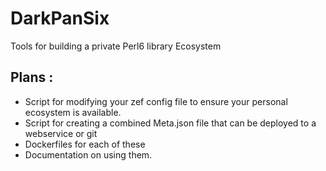 # DarkPanSix
Tools for building a private Perl6 library Ecosystem

## Plans :

- Script for modifying your zef config file to ensure your personal ecosystem is available.
- Script for creating a combined Meta.json file that can be deployed to a webservice or git
- Dockerfiles for each of these
- Documentation on using them.

